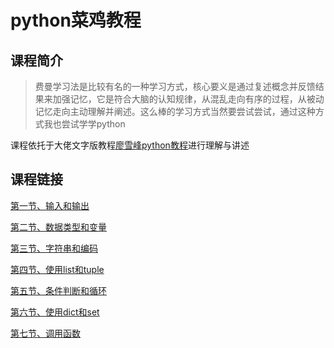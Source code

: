# python菜鸡教程

## 课程简介
> 费曼学习法是比较有名的一种学习方式，核心要义是通过复述概念并反馈结果来加强记忆，它是符合大脑的认知规律，从混乱走向有序的过程，从被动记忆走向主动理解并阐述。这么棒的学习方式当然要尝试尝试，通过这种方式我也尝试学学python

课程依托于大佬文字版教程[廖雪峰python教程](https://www.liaoxuefeng.com/wiki/1016959663602400)进行理解与讲述

## 课程链接

[第一节、输入和输出](https://www.ixigua.com/7173635950831108620?logTag=51f64d219c69d66c8201)

[第二节、数据类型和变量](https://www.ixigua.com/7174049005603979791?logTag=622639136a3e74362eb4)

[第三节、字符串和编码](https://www.ixigua.com/7178820918473392655?logTag=ac50f7d3ba276998ee50)

[第四节、使用list和tuple](https://www.ixigua.com/7181108669298410024?logTag=9135f17cb2c13d20b8e2)

[第五节、条件判断和循环](https://www.ixigua.com/7181418828872876547?logTag=9889661aec1751e1989c)

[第六节、使用dict和set](https://www.ixigua.com/7190390094074184203?logTag=66a3f6d9d08eddd09840)

[第七节、调用函数](https://www.ixigua.com/7194312039769211396?logTag=9217a796a89d2de0e0f3)